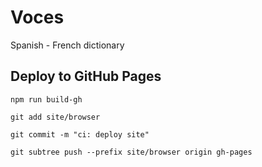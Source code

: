 # Voces

Spanish - French dictionary

## Deploy to GitHub Pages

```
npm run build-gh

git add site/browser

git commit -m "ci: deploy site"

git subtree push --prefix site/browser origin gh-pages
```

